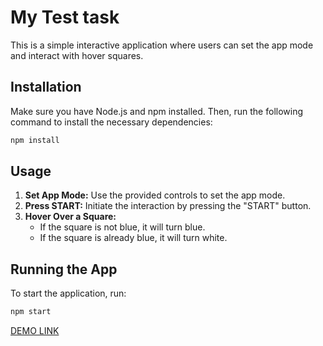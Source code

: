 # My Test task

This is a simple interactive application where users can set the app mode and interact with hover squares.

## Installation

Make sure you have Node.js and npm installed. Then, run the following command to install the necessary dependencies:

```bash
npm install
```

## Usage

1. **Set App Mode:** Use the provided controls to set the app mode.
2. **Press START:** Initiate the interaction by pressing the "START" button.
3. **Hover Over a Square:**
   - If the square is not blue, it will turn blue.
   - If the square is already blue, it will turn white.

## Running the App

To start the application, run:

```bash
npm start
```

[DEMO LINK](https://olhakoziuk.github.io/hover-game/)



